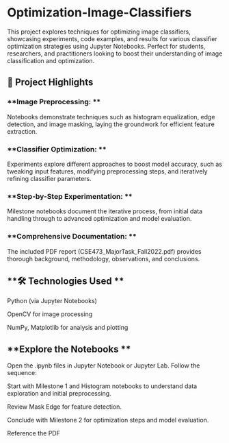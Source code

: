 # Optimization-Image-Classifiers

This project explores techniques for optimizing image classifiers, showcasing experiments, code examples, and results for various classifier optimization strategies using Jupyter Notebooks.
Perfect for students, researchers, and practitioners looking to boost their understanding of image classification and optimization.


## **🚀 Project Highlights**

### **Image Preprocessing: **
Notebooks demonstrate techniques such as histogram equalization, edge detection, and image masking, laying the groundwork for efficient feature extraction.

### **Classifier Optimization: **
Experiments explore different approaches to boost model accuracy, such as tweaking input features, modifying preprocessing steps, and iteratively refining classifier parameters.

### **Step-by-Step Experimentation: **
Milestone notebooks document the iterative process, from initial data handling through to advanced optimization and model evaluation.

### **Comprehensive Documentation: **
The included PDF report (CSE473_MajorTask_Fall2022.pdf) provides thorough background, methodology, observations, and conclusions.

## **🛠️ Technologies Used **

Python (via Jupyter Notebooks)

OpenCV for image processing

NumPy, Matplotlib for analysis and plotting


## **Explore the Notebooks **
Open the .ipynb files in Jupyter Notebook or Jupyter Lab.
Follow the sequence:

Start with Milestone 1 and Histogram notebooks to understand data exploration and initial preprocessing.

Review Mask Edge for feature detection.

Conclude with Milestone 2 for optimization steps and model evaluation.

Reference the PDF
